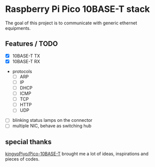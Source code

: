 # Raspberry Pi Pico 10BASE-T stack

The goal of this project is to communicate with generic ethernet equipments.

## Features / TODO

- [x] 10BASE-T TX
- [x] 10BASE-T RX
- protocols
  - [ ] ARP
  - [ ] IP
  - [ ] DHCP
  - [ ] ICMP
  - [ ] TCP
  - [ ] HTTP
  - [ ] UDP
- [ ] blinking status lamps on the connector
- [ ] multiple NIC, behave as switching hub

## special thanks

[kingyoPiyo/Pico-10BASE-T](https://github.com/kingyoPiyo/Pico-10BASE-T) brought me a lot of ideas, inspirations and pieces of codes.
